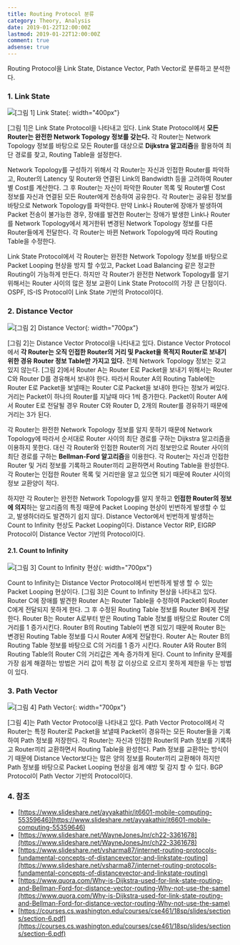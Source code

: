 ```yaml
---
title: Routing Protocol 분류
category: Theory, Analysis
date: 2019-01-22T12:00:00Z
lastmod: 2019-01-22T12:00:00Z
comment: true
adsense: true
---
```


Routing Protocol을 Link State, Distance Vector, Path Vector로 분류하고 분석한다.

### 1. Link State

![[그림 1] Link State]({{site.baseurl}}/images/theory_analysis/Routing_Protocol_분류/Link_State.PNG){: width="400px"}

[그림 1]은 Link State Protocol을 나타내고 있다. Link State Protocol에서 **모든 Router는 완전한 Network Topology 정보를 갖는다.** 각 Router는 Network Topology 정보를 바탕으로 모든 Router를 대상으로 **Dijkstra 알고리즘**을 활용하여 최단 경로를 찾고, Routing Table을 설정한다.

Network Topology를 구성하기 위해서 각 Router는 자신과 인접한 Router를 파악하고, Router의 Latency 및 Router와 연결된 Link의 Bandwidth 등을 고려하여 Router별 Cost를 계산한다. 그 후 Router는 자신이 파악한 Router 목록 및 Router별 Cost 정보를 자신과 연결된 모든 Router에게 전송하여 공유한다. 각 Router는 공유된 정보를 바탕으로 Network Topology를 파악한다. 만약 Link나 Router에 장애가 발생하여 Packet 전송이 불가능한 경우, 장애를 발견한 Router는 장애가 발생한 Link나 Router를 Network Topology에서 제거한뒤 변경된 Network Topology 정보를 다른 Router들에게 전달한다. 각 Router는 바뀐 Network Topology에 따라 Routing Table을 수정한다.

Link State Protocol에서 각 Router는 완전한 Network Topology 정보를 바탕으로 Packet Looping 현상을 방지 할 수있고, Packet Load Balancing 같은 정교한 Routing이 가능하게 만든다. 하지만 각 Router가 완전한 Network Topology를 알기 위해서는 Router 사이의 많은 정보 교환이 Link State Protocol의 가장 큰 단점이다. OSPF, IS-IS Protocol이 Link State 기반의 Protocol이다.

### 2. Distance Vector

![[그림 2] Distance Vector]({{site.baseurl}}/images/theory_analysis/Routing_Protocol_분류/Distance_Vector.PNG){: width="700px"}

[그림 2]는 Distance Vector Protocol을 나타내고 있다. Distance Vector Protocol에서 **각 Router는 오직 인접한 Router의 거리 및 Packet을 목적지 Router로 보내기 위한 경유 Router 정보 Table만 가지고 있다.** 전체 Network Topology 정보는 갖고 있지 않는다. [그림 2]에서 Router A는 Router E로 Packet을 보내기 위해서는 Router C와 Router D를 경유해서 보내야 한다. 따라서 Router A의 Routing Table에는 Router E로 Packet을 보낼때는 Router C로 Packet을 보내야 한다는 정보가 써있다. 거리는 Packet이 하나의 Router를 지날때 마다 1씩 증가한다. Packet이 Router A에서 Router E로 전달될 경우 Router C와 Router D, 2개의 Router를 경유하기 때문에 거리는 3가 된다.

각 Router는 완전한 Network Topology 정보를 알지 못하기 때문에 Network Topology에 따라서 순서대로 Router 사이의 최단 경로를 구하는 Dijkstra 알고리즘을 이용하지 못한다. 대신 각 Router와 인접한 Router의 거리 정보만으로 Router 사이의 최단 경로를 구하는 **Bellman-Ford 알고리즘**을 이용한다. 각 Router는 자신과 인접한 Router 및 거리 정보를 기록하고 Router끼리 교환하면서 Routing Table을 완성한다. 각 Router는 인접한 Router 목록 및 거리만을 알고 있으면 되기 때문에 Router 사이의 정보 교환양이 적다.

하지만 각 Router는 완전한 Network Topology를 알지 못하고 **인접한 Router의 정보에 의지**하는 알고리즘의 특징 때문에 Packet Looping 현상이 빈번하게 발생할 수 있고, 발생하더라도 발견하기 쉽지 않다. Distance Vector에서 빈번하게 발생하는 Count to Infinity 현상도 Packet Looping이다. Distance Vector RIP, EIGRP Protocol이 Distance Vector 기반의 Protocol이다.

#### 2.1. Count to Infinity

![[그림 3] Count to Infinity 현상]({{site.baseurl}}/images/theory_analysis/Routing_Protocol_분류/Count_To_Infinity.PNG){: width="700px"}

Count to Infinity는 Distance Vector Protocol에서 빈번하게 발생 할 수 있는 Packet Looping 현상이다. [그림 3]은 Count to Infinity 현상을 나타내고 있다. Router C에 장애를 발견한 Router A는 Router Table을 수정하여 Packet이 Router C에게 전달되지 못하게 한다. 그 후 수정된 Routing Table 정보를 Router B에게 전달한다. Router B는 Router A로부터 받은 Routing Table 정보를 바탕으로 Router C의 거리를 1 증가시킨다. Router B의 Routing Table이 변경 되있기 때문에 Router B는 변경된 Routing Table 정보를 다시 Router A에게 전달한다. Router A는 Router B의 Routing Table 정보를 바탕으로 C의 거리를 1 증가 시킨다. Router A와 Router B의 Routing Table의 Router C의 거리값은 계속 증가하게 된다. Count to Infinity 문제를 가장 쉽게 해결하는 방법은 거리 값이 특정 값 이상으로 오르지 못하게 제한을 두는 방법이 있다.

### 3. Path Vector

![[그림 4] Path Vector]({{site.baseurl}}/images/theory_analysis/Routing_Protocol/Path_Vector.PNG){: width="700px"}

[그림 4]는 Path Vector Protocol을 나타내고 있다. Path Vector Protocol에서 각 Router는 특정 Router로 Packet을 보낼때 Packet이 경유하는 모든 Router들을 기록하여 Path 정보를 저장한다. 각 Router는 자신과 인접한 Router의 Path 정보를 기록하고 Router끼리 교환하면서 Routing Table을 완성한다. Path 정보를 교환하는 방식이기 때문에 Distance Vector보다는 많은 양의 정보를 Router끼리 교환해야 하지만 Path 정보를 바탕으로 Packet Looping 현상을 쉽게 얘방 및 감지 할 수 있다. BGP Protocol이 Path Vector 기반의 Protocol이다.

### 4. 참조

* [https://www.slideshare.net/ayyakathir/it6601-mobile-computing-55359646](https://www.slideshare.net/ayyakathir/it6601-mobile-computing-55359646)
* [https://www.slideshare.net/WayneJonesJnr/ch22-3361678](https://www.slideshare.net/WayneJonesJnr/ch22-3361678)
* [https://www.slideshare.net/vsharma87/internet-routing-protocols-fundamental-concepts-of-distancevector-and-linkstate-routing](https://www.slideshare.net/vsharma87/internet-routing-protocols-fundamental-concepts-of-distancevector-and-linkstate-routing)
* [https://www.quora.com/Why-is-Dijkstra-used-for-link-state-routing-and-Bellman-Ford-for-distance-vector-routing-Why-not-use-the-same](https://www.quora.com/Why-is-Dijkstra-used-for-link-state-routing-and-Bellman-Ford-for-distance-vector-routing-Why-not-use-the-same)
* [https://courses.cs.washington.edu/courses/cse461/18sp/slides/sections/section-6.pdf](https://courses.cs.washington.edu/courses/cse461/18sp/slides/sections/section-6.pdf)